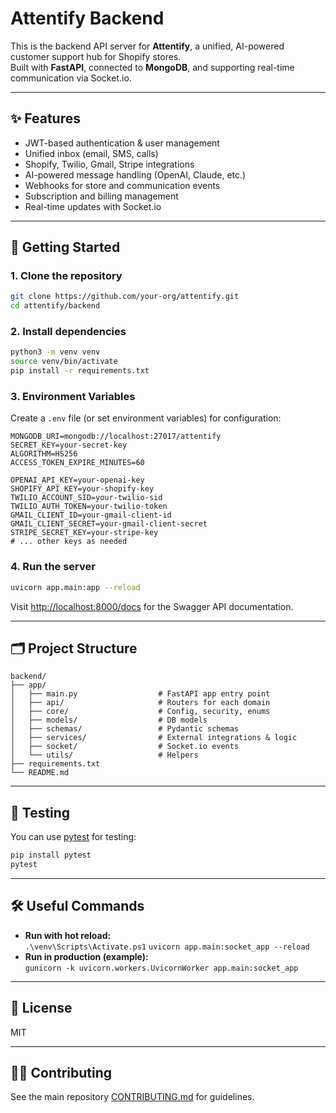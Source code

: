 # Attentify Backend

This is the backend API server for **Attentify**, a unified, AI-powered customer support hub for Shopify stores.  
Built with **FastAPI**, connected to **MongoDB**, and supporting real-time communication via Socket.io.

---

## ✨ Features

- JWT-based authentication & user management
- Unified inbox (email, SMS, calls)
- Shopify, Twilio, Gmail, Stripe integrations
- AI-powered message handling (OpenAI, Claude, etc.)
- Webhooks for store and communication events
- Subscription and billing management
- Real-time updates with Socket.io

---

## 🚀 Getting Started

### 1. **Clone the repository**

```bash
git clone https://github.com/your-org/attentify.git
cd attentify/backend
```

### 2. **Install dependencies**

```bash
python3 -m venv venv
source venv/bin/activate
pip install -r requirements.txt
```

### 3. **Environment Variables**

Create a `.env` file (or set environment variables) for configuration:

```env
MONGODB_URI=mongodb://localhost:27017/attentify
SECRET_KEY=your-secret-key
ALGORITHM=HS256
ACCESS_TOKEN_EXPIRE_MINUTES=60

OPENAI_API_KEY=your-openai-key
SHOPIFY_API_KEY=your-shopify-key
TWILIO_ACCOUNT_SID=your-twilio-sid
TWILIO_AUTH_TOKEN=your-twilio-token
GMAIL_CLIENT_ID=your-gmail-client-id
GMAIL_CLIENT_SECRET=your-gmail-client-secret
STRIPE_SECRET_KEY=your-stripe-key
# ... other keys as needed
```

### 4. **Run the server**

```bash
uvicorn app.main:app --reload
```

Visit [http://localhost:8000/docs](http://localhost:8000/docs) for the Swagger API documentation.

---

## 🗂️ Project Structure

```
backend/
├── app/
│   ├── main.py                  # FastAPI app entry point
│   ├── api/                     # Routers for each domain
│   ├── core/                    # Config, security, enums
│   ├── models/                  # DB models
│   ├── schemas/                 # Pydantic schemas
│   ├── services/                # External integrations & logic
│   ├── socket/                  # Socket.io events
│   └── utils/                   # Helpers
├── requirements.txt
└── README.md
```

---

## 🧪 Testing

You can use [pytest](https://docs.pytest.org/) for testing:

```bash
pip install pytest
pytest
```

---

## 🛠️ Useful Commands

- **Run with hot reload:**  
  `.\venv\Scripts\Activate.ps1`
  `uvicorn app.main:socket_app --reload`
- **Run in production (example):**  
  `gunicorn -k uvicorn.workers.UvicornWorker app.main:socket_app`

---

## 📄 License

MIT

---

## 👩‍💻 Contributing

See the main repository [CONTRIBUTING.md](../CONTRIBUTING.md) for guidelines.
